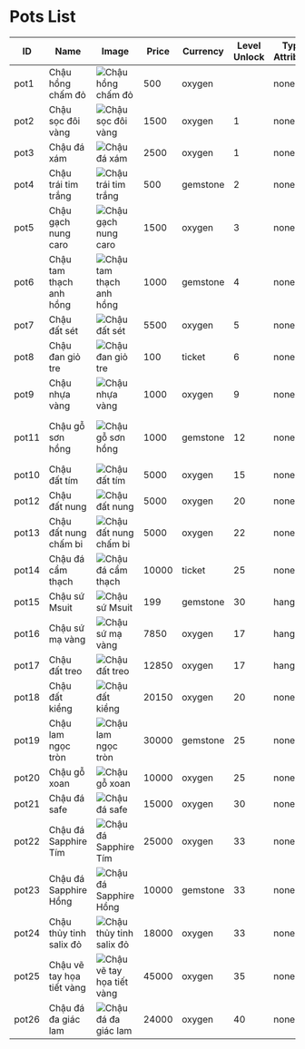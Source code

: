 # Pots List

| ID | Name | Image | Price | Currency | Level Unlock | Type Attribute | Effect |
|---|---|---|---|---|---|---|---|
| pot1 | Chậu hồng chấm đỏ | ![Chậu hồng chấm đỏ](https://i.imgur.com/jgvVRuP.png) | 500 | oxygen |  | none | Đá lấp lánh |
| pot2 | Chậu sọc đôi vàng | ![Chậu sọc đôi vàng](https://i.imgur.com/xLjjswF.png) | 1500 | oxygen | 1 | none | N.A |
| pot3 | Chậu đá xám | ![Chậu đá xám](https://i.imgur.com/5P5emsV.png) | 2500 | oxygen | 1 | none | N.A |
| pot4 | Chậu trái tim trắng | ![Chậu trái tim trắng](https://i.imgur.com/D5H1M2v.png) | 500 | gemstone | 2 | none | Trái tim nhịp đập |
| pot5 | Chậu gạch nung caro | ![Chậu gạch nung caro](https://i.imgur.com/lsUWOrX.png) | 1500 | oxygen | 3 | none | N.A |
| pot6 | Chậu tam thạch anh hồng | ![Chậu tam thạch anh hồng](https://i.imgur.com/pevEwps.png) | 1000 | gemstone | 4 | none |  |
| pot7 | Chậu đất sét | ![Chậu đất sét](https://i.imgur.com/FzXPrT6.png) | 5500 | oxygen | 5 | none | N.A |
| pot8 | Chậu đan giỏ tre | ![Chậu đan giỏ tre](https://i.imgur.com/elF5XeD.png) | 100 | ticket | 6 | none | Lá rơi - overlay1 |
| pot9 | Chậu nhựa vàng | ![Chậu nhựa vàng](https://i.imgur.com/ZTSoDVQ.png) | 1000 | oxygen | 9 | none | N.A |
| pot11 | Chậu gỗ sơn hồng | ![Chậu gỗ sơn hồng](https://i.imgur.com/ZTgsZiC.png) | 1000 | gemstone | 12 | none | Mong một ngày mưa |
| pot10 | Chậu đất tím | ![Chậu đất tím](https://i.imgur.com/n0j1KFk.png) | 5000 | oxygen | 15 | none | N.A |
| pot12 | Chậu đất nung | ![Chậu đất nung](https://i.imgur.com/udl3EIk.png) | 5000 | oxygen | 20 | none | N.A |
| pot13 | Chậu đất nung chấm bi | ![Chậu đất nung chấm bi](https://i.imgur.com/aGvkTAM.png) | 5000 | oxygen | 22 | none | N.A |
| pot14 | Chậu đá cẩm thạch | ![Chậu đá cẩm thạch](https://i.imgur.com/Sy6QT19.png) | 10000 | ticket | 25 | none | ${ |
| pot15 | Chậu sứ Msuit | ![Chậu sứ Msuit](https://i.imgur.com/ZeHN04F.png) | 199 | gemstone | 30 | hanging | N.A |
| pot16 | Chậu sứ mạ vàng | ![Chậu sứ mạ vàng](https://i.imgur.com/G2Lt76e.png) | 7850 | oxygen | 17 | hanging | N.A |
| pot17 | Chậu đất treo | ![Chậu đất treo](https://i.imgur.com/4ae4vlO.png) | 12850 | oxygen | 17 | hanging | N.A |
| pot18 | Chậu đất kiềng | ![Chậu đất kiềng](https://i.imgur.com/M88dWLx.png) | 20150 | oxygen | 20 | none | N.A |
| pot19 | Chậu lam ngọc tròn | ![Chậu lam ngọc tròn](https://i.imgur.com/cBMqpAy.png) | 30000 | gemstone | 25 | none | Đêm dài |
| pot20 | Chậu gỗ xoan | ![Chậu gỗ xoan](https://i.imgur.com/JY22US7.png) | 10000 | oxygen | 25 | none | N.A |
| pot21 | Chậu đá safe | ![Chậu đá safe](https://i.imgur.com/7aIKUJy.png) | 15000 | oxygen | 30 | none | N.A |
| pot22 | Chậu đá Sapphire Tím | ![Chậu đá Sapphire Tím](https://i.imgur.com/Q57Rqo7.png) | 25000 | oxygen | 33 | none | ${ |
| pot23 | Chậu đá Sapphire Hồng | ![Chậu đá Sapphire Hồng](https://i.imgur.com/GmG19nq.png) | 10000 | gemstone | 33 | none | ${ |
| pot24 | Chậu thủy tinh salix đỏ | ![Chậu thủy tinh salix đỏ](https://i.imgur.com/6HIoc9B.png) | 18000 | oxygen | 33 | none | N.A |
| pot25 | Chậu vẽ tay họa tiết vàng | ![Chậu vẽ tay họa tiết vàng](https://i.imgur.com/PcVfV1J.png) | 45000 | oxygen | 35 | none | N.A |
| pot26 | Chậu đá đa giác lam | ![Chậu đá đa giác lam](https://i.imgur.com/9H9n5xT.png) | 24000 | oxygen | 40 | none | N.A |
